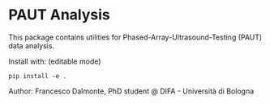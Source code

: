 # PAUT Analysis

This package contains utilities for Phased-Array-Ultrasound-Testing (PAUT) data analysis.

Install with: (editable mode)
```
pip install -e .
```

Author: Francesco Dalmonte, PhD student @ DIFA - Università  di Bologna